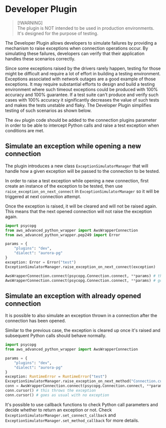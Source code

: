 # Developer Plugin

> [!WARNING]\
> The plugin is NOT intended to be used in production environments. It's designed for the purpose of testing.

The Developer Plugin allows developers to simulate failures by providing a mechanism to raise exceptions when connection operations occur. By simulating these failures, developers can verify that their application handles these scenarios correctly.

Since some exceptions raised by the drivers rarely happen, testing for those might be difficult and require a lot of effort in building a testing environment. Exceptions associated with network outages are a good example of those exceptions. It may require substantial efforts to design and build a testing environment where such timeout exceptions could be produced with 100% accuracy and 100% guarantee. If a test suite can't produce and verify such cases with 100% accuracy it significantly decreases the value of such tests and makes the tests unstable and flaky. The Developer Plugin simplifies testing of such scenarios as shown below.

The `dev` plugin code should be added to the connection plugins parameter in order to be able to intercept Python calls and raise a test exception when conditions are met.

## Simulate an exception while opening a new connection

The plugin introduces a new class `ExceptionSimulatorManager` that will handle how a given exception will be passed to the connection to be tested.

In order to raise a test exception while opening a new connection, first create an instance of the exception to be tested, then use `raise_exception_on_next_connect` in `ExceptionSimulatorManager` so it will be triggered at next connection attempt.

Once the exception is raised, it will be cleared and will not be raised again. This means that the next opened connection will not raise the exception again.

```python
import psycopg
from aws_advanced_python_wrapper import AwsWrapperConnection
from aws_advanced_python_wrapper.pep249 import Error

params = {
    "plugins": "dev",
    "dialect": "aurora-pg"
}
exception: Error = Error("test")
ExceptionSimulatorManager.raise_exception_on_next_connect(exception)

AwsWrapperConnection.connect(psycopg.Connection.connect, **params) # this throws the exception
AwsWrapperConnection.connect(psycopg.Connection.connect, **params) # goes as usual with no exception
```

## Simulate an exception with already opened connection

It is possible to also simulate an exception thrown in a connection after the connection has been opened.

Similar to the previous case, the exception is cleared up once it's raised and subsequent Python calls should behave normally.

```python
import psycopg
from aws_advanced_python_wrapper import AwsWrapperConnection

params = {
    "plugins": "dev",
    "dialect": "aurora-pg"
}
exception: RuntimeError = RuntimeError("test")
ExceptionSimulatorManager.raise_exception_on_next_method("Connection.cursor", exception)
conn = AwsWrapperConnection.connect(psycopg.Connection.connect, **params)
conn.cursor() # this throws the exception
conn.cursor() # goes as usual with no exception
```

It's possible to use callback functions to check Python call parameters and decide whether to return an exception or not. Check `ExceptionSimulatorManager.set_connect_callback` and `ExceptionSimulatorManager.set_method_callback` for more details.
